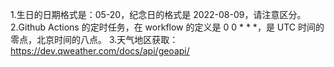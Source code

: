 1.生日的日期格式是：05-20，纪念日的格式是 2022-08-09，请注意区分。
2.Github Actions 的定时任务，在 workflow 的定义是 0 0 * * *，是 UTC 时间的零点，北京时间的八点。
3.天气地区获取：https://dev.qweather.com/docs/api/geoapi/
